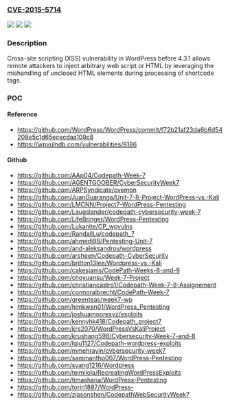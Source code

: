 ### [CVE-2015-5714](https://cve.mitre.org/cgi-bin/cvename.cgi?name=CVE-2015-5714)
![](https://img.shields.io/static/v1?label=Product&message=n%2Fa&color=blue)
![](https://img.shields.io/static/v1?label=Version&message=n%2Fa&color=blue)
![](https://img.shields.io/static/v1?label=Vulnerability&message=n%2Fa&color=brighgreen)

### Description

Cross-site scripting (XSS) vulnerability in WordPress before 4.3.1 allows remote attackers to inject arbitrary web script or HTML by leveraging the mishandling of unclosed HTML elements during processing of shortcode tags.

### POC

#### Reference
- https://github.com/WordPress/WordPress/commit/f72b21af23da6b6d54208e5c1d65ececdaa109c8
- https://wpvulndb.com/vulnerabilities/8186

#### Github
- https://github.com/AAp04/Codepath-Week-7
- https://github.com/AGENTGOOBER/CyberSecurityWeek7
- https://github.com/ARPSyndicate/cvemon
- https://github.com/JuanGuaranga/Unit-7-8-Project-WordPress-vs.-Kali
- https://github.com/LMCNN/Project7-WordPress-Pentesting
- https://github.com/Laugslander/codepath-cybersecurity-week-7
- https://github.com/LifeBringer/WordPress-Pentesting
- https://github.com/Lukanite/CP_wpvulns
- https://github.com/RandallLu/codepath_7
- https://github.com/ahmedj98/Pentesting-Unit-7
- https://github.com/and-aleksandrov/wordpress
- https://github.com/arsheen/Codepath-CyberSecurity
- https://github.com/britton13lee/Wordpress-vs.-Kali
- https://github.com/cakesjams/CodePath-Weeks-8-and-9
- https://github.com/choyuansu/Week-7-Project
- https://github.com/christiancastro1/Codepath-Week-7-8-Assignement
- https://github.com/connoralbrecht/CodePath-Week-7
- https://github.com/greenteas/week7-wp
- https://github.com/himkwan01/WordPress_Pentesting
- https://github.com/joshuamoorexyz/exploits
- https://github.com/kennyhk418/Codepath_project7
- https://github.com/krs2070/WordPressVsKaliProject
- https://github.com/krushang598/Cybersecurity-Week-7-and-8
- https://github.com/lqiu1127/Codepath-wordpress-exploits
- https://github.com/mmehrayin/cybersecurity-week7
- https://github.com/sammanthp007/WordPress-Pentesting
- https://github.com/syang1216/Wordpress
- https://github.com/teimilola/RecreatingWordPressExploits
- https://github.com/timashana/WordPress-Pentesting
- https://github.com/torin1887/WordPress-
- https://github.com/zjasonshen/CodepathWebSecurityWeek7

